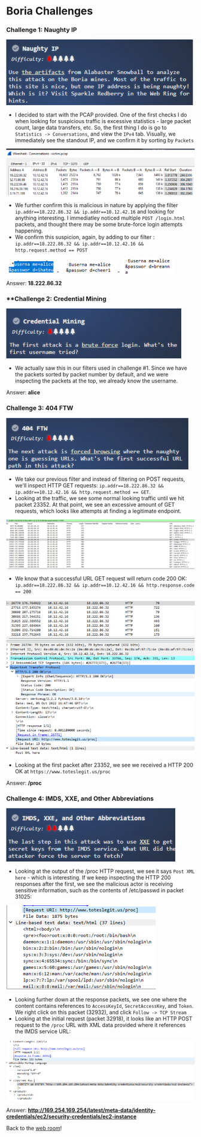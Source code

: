 # Boria Challenges

### **Challenge 1: Naughty IP**

![](../../../resources/screenshots/boria-naughtyip-prompt.png)

- I decided to start with the PCAP provided. One of the first checks I do when looking for suspicious traffic is excessive statistics - large packet count, large data transfers, etc. So, the first thing I do is go to `Statistics -> Conversations`, and view the `IPv4` tab. Visually, we immediately see the standout IP, and we confirm it by sorting by `Packets`

![](../../../resources/screenshots/boria-naughtyip-stats.png)

- We further confirm this is malicious in nature by applying the filter `ip.addr==18.222.86.32 && ip.addr==10.12.42.16` and looking for anything interesting. I immediatley noticed multiple `POST /login.html` packets, and thought there may be some brute-force login attempts happening.
- We confirm this suspicion, again, by adding to our filter : `ip.addr==18.222.86.32 && ip.addr==10.12.42.16 && http.request.method == POST` 

![](../../../resources/screenshots/boria-naughtyip-postex1.png) - ![](../../../resources/screenshots/boria-naughtyip-postex2.png) - ![](../../../resources/screenshots/boria-naughtyip-postex3.png)

Answer: **18.222.86.32**

### **Challenge 2: Credential Mining

![](../../../resources/screenshots/boria-credentialmining-prompt.png)

- We actually saw this in our filters used in challenge #1. Since we have the packets sorted by packet number by default, and we were inspecting the packets at the top, we already know the username.

Answer: **alice**

### **Challenge 3: 404 FTW**

![](../../../resources/screenshots/boria-404ftw-prompt.png)

- We take our previous filter and instead of filtering on POST requests, we'll inspect HTTP GET requests: `ip.addr==18.222.86.32 && ip.addr==10.12.42.16 && http.request.method == GET`.
- Looking at the traffic, we see some normal looking traffic until we hit packet 23352. At that point, we see an excessive amount of GET requests, which looks like attempts at finding a legitimate endpoint.

![](../../../resources/screenshots/boria-404ftw-guess.png)

- We know that a successful URL GET request will return code 200 OK: `ip.addr==18.222.86.32 && ip.addr==10.12.42.16 && http.response.code == 200`

![](../../../resources/screenshots/boria-404ftw-hit.png)

- Looking at the first packet after 23352, we see we received a HTTP 200 OK at `https://www.toteslegit.us/proc`

Answer: **/proc**

### **Challenge 4: IMDS, XXE, and Other Abbreviations**

![](../../../resources/screenshots/boria-imdsxxe-prompt.png)

- Looking at the output of the /proc HTTP request, we see it says `Post XML here` - which is interesting. If we keep inspecting the HTTP 200 responses after the first, we see the malicious actor is receiving sensitive information, such as the contents of /etc/passwd in packet 31025:

![](../../../resources/screenshots/boria-imdsxxe-passwd.png)

- Looking further down at the response packets, we see one where the content contains references to `AccessKeyId`, `SecretAccessKey`, and `Token`. We right click on this packet (32932), and click `Follow -> TCP Stream`
- Looking at the initial request (packet 32918), it looks like an HTTP POST request to the `/proc` URL with XML data provided where it references the IMDS service URL:

![](../../../resources/screenshots/boria-imdsxxe-xml.png)

Answer: **http://169.254.169.254/latest/meta-data/identity-credentials/ec2/security-credentials/ec2-instance**

Back to the [web room](../README.md)!
